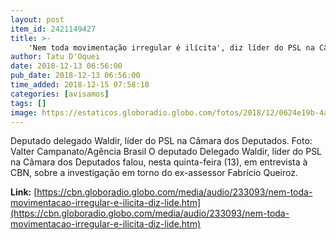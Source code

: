 ```yaml
---
layout: post
item_id: 2421149427
title: >-
    'Nem toda movimentação irregular é ilícita', diz líder do PSL na Câmara
author: Tatu D'Oquei
date: 2018-12-13 06:56:00
pub_date: 2018-12-13 06:56:00
time_added: 2018-12-15 07:58:18
categories: [avisamos]
tags: []
image: https://estaticos.globoradio.globo.com/fotos/2018/12/0624e19b-4ab2-47cc-ae78-8d195fa4eb8f.jpg.640x360_q75_box-9%2C0%2C701%2C389_crop_detail.jpg
---
```


Deputado delegado Waldir, líder do PSL na Câmara dos Deputados. Foto: Valter Campanato/Agência Brasil O deputado Delegado Waldir, líder do PSL na Câmara dos Deputados falou, nesta quinta-feira (13), em entrevista à CBN, sobre a investigação em torno do ex-assessor Fabrício Queiroz.

**Link:** [https://cbn.globoradio.globo.com/media/audio/233093/nem-toda-movimentacao-irregular-e-ilicita-diz-lide.htm](https://cbn.globoradio.globo.com/media/audio/233093/nem-toda-movimentacao-irregular-e-ilicita-diz-lide.htm)

